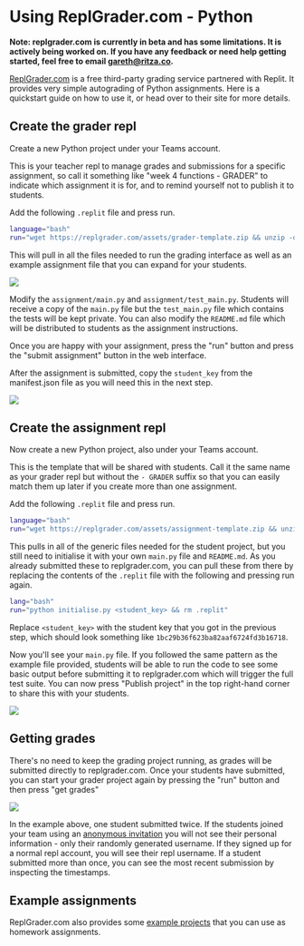 # Using ReplGrader.com - Python

**Note: replgrader.com is currently in beta and has some limitations. It is actively being worked on. If you have any feedback or need help getting started, feel free to email gareth@ritza.co.**

[ReplGrader.com](https://replgrader.com) is a free third-party grading service partnered with Replit. It provides very simple autograding of Python assignments. Here is a quickstart guide on how to use it, or head over to their site for more details.

## Create the grader repl
Create a new Python project under your Teams account.

This is your teacher repl to manage grades and submissions for a specific assignment, so call it something like "week 4 functions - GRADER" to indicate which assignment it is for, and to remind yourself not to publish it to students.

Add the following `.replit` file and press run.

```bash
language="bash"
run="wget https://replgrader.com/assets/grader-template.zip && unzip -o grader-template.zip && rm .replit" 
```

This will pull in all the files needed to run the grading interface as well as an example assignment file that you can expand for your students.

![](/images/teamsForEducation/replgrader-com-structure.png)

Modify the `assignment/main.py` and `assignment/test_main.py`. Students will receive a copy of the `main.py` file but the `test_main.py` file which contains the tests will be kept private. You can also modify the `README.md` file which will be distributed to students as the assignment instructions.

Once you are happy with your assignment, press the "run" button and press the "submit assignment" button in the web interface.

After the assignment is submitted, copy the `student_key` from the manifest.json file as you will need this in the next step.

![](/images/teamsForEducation/replgrader-com-student-key.png)


## Create the assignment repl
Now create a new Python project, also under your Teams account.

This is the template that will be shared with students. Call it the same name as your grader repl but without the `- GRADER` suffix so that you can easily match them up later if you create more than one assignment. 

Add the following `.replit` file and press run.

```bash
language="bash"
run="wget https://replgrader.com/assets/assignment-template.zip && unzip -o assignment-template.zip"
```

This pulls in all of the generic files needed for the student project, but you still need to initialise it with your own `main.py` file and `README.md`. As you already submitted these to replgrader.com, you can pull these from there by replacing the contents of the `.replit` file with the following and pressing run again.

```bash
lang="bash"
run="python initialise.py <student_key> && rm .replit"
```

Replace `<student_key>` with the student key that you got in the previous step, which should look something like `1bc29b36f623ba82aaf6724fd3b16718`.

Now you'll see your `main.py` file. If you followed the same pattern as the example file provided, students will be able to run the code to see some basic output before submitting it to replgrader.com which will trigger the full test suite. You can now press "Publish project" in the top right-hand corner to share this with your students.

![](/images/teamsForEducation/replgrader-com-initialised.png)

## Getting grades

There's no need to keep the grading project running, as grades will be submitted directly to replgrader.com. Once your students have submitted, you can start your grader project again by pressing the "run" button and then press "get grades"

![](/images/teamsForEducation/replgrader-com-grades.png)

In the example above, one student submitted twice. If the students joined your team using an [anonymous invitation](/teams-edu/inviting-teachers-students) you will not see their personal information - only their randomly generated username. If they signed up for a normal repl account, you will see their repl username. If a student submitted more than once, you can see the most recent submission by inspecting the timestamps.

## Example assignments

ReplGrader.com also provides some [example projects](https://replgrader.com/pages/home.html#examples) that you can use as homework assignments.

